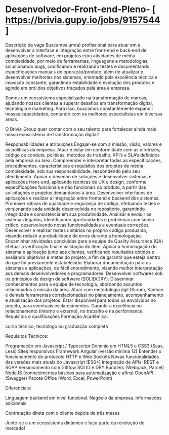 # Desenvolvedor-Front-end-Pleno- [ https://brivia.gupy.io/jobs/9157544 ] 


Descrição da vaga
Buscamos um(a) profissional para atuar em e desenvolver a interface e integração entre front-end e back-end de aplicações de software, em projetos e/ou atividades de média complexidade, por meio de ferramentas, linguagens e metodologias, solucionando bugs, codificando e realizando testes e documentando especificações manuais de operação/produto, além de atualizar e desenvolver melhorias nos sistemas, orientado pela excelência técnica e inovação constante, garantindo estabilidade e evolução dos produtos e agindo em prol dos objetivos traçados pela área e empresa.



Somos um ecossistema especializado na transformação de marcas, ajudando nossos clientes a superar desafios em transformação digital, tecnologia e marketing. Para isso, buscamos constantemente expandir nossas capacidades, contando com os melhores especialistas em diversas áreas.


O Brivia_Group quer contar com o seu talento para fortalecer ainda mais nosso ecossistema de transformação digital!

Responsabilidades e atribuições
Engajar-se com a missão, visão, valores e as políticas da empresa. Atuar e estar em conformidade com as diretrizes, código de conduta, políticas, métodos de trabalho, KPI’s e SLA’s definidos pela empresa ou área. Compreender e interpretar todas as especificações, procedimentos, características e requisitos dos projetos de média complexidade, sob sua responsabilidade, respondendo pelo seu atendimento.
Apoiar o desenho de soluções e desenvolver sistemas e aplicações front-end, aplicando técnicas de UX e design, conforme especificações funcionais e não funcionais do produto, a partir das solicitações e projetos demandados à área. Desenvolver interfaces de aplicações e realizar a integração entre frontend e backend dos sistemas.
Promover rotinas de qualidade e segurança de código, efetuando testes e versionando cada unidade desenvolvida no repositório, garantindo integridade e consistência em sua produtividade. Analisar e evoluir os sistemas legados, identificando oportunidades e problemas com senso crítico, desenvolvendo novas funcionalidades e eventuais correções.
Desenvolver e realizar testes unitários no próprio código produzido, visando reduzir a probabilidade de erros durante a homologação. Encaminhar atividades concluídas para a equipe de Quality Assurance (QA) efetuar a verificação final e validação do item. Apoiar a homologação do sistema e aplicação junto aos clientes, verificando resultados obtidos e avaliando objetivos e metas do projeto, a fim de garantir que esteja dentro do que foi previamente estabelecido.
Elaborar documentação para os sistemas e aplicações, de fácil entendimento, visando melhor interpretação aos demais desenvolvedores e programadores. Desenvolver softwares sob os princípios de design de software (SOLID/DRY). Disseminar conhecimentos para a equipe de tecnologia, abordando assuntos relacionados à missão da área.
Atuar com metodologia ágil (Scrum, Kanban e demais ferramentas correlacionadas) no planejamento, acompanhamento e atualização dos projetos. Estar disponível para todos os envolvidos no projeto, para eventuais esclarecimentos. Garantir a excelência no relacionamento (interno e externo), no trabalho e na performance.
Requisitos e qualificações
Formação Acadêmica:

curso técnico, tecnólogo ou graduação completa

Requisitos Técnicos:

Programação em Javascript / Typescript
Domínio em HTML5 e CSS3 (Saas, Less)
Sites responsivos
Framework Angular (versão mínima 12)
Entender o funcionamento do protocolo HTTP e Web Sockets
Novas funcionalidades das versões mais atuais do Javascript (ES6+)
Integração de APIs: REST e SOAP
Versionamento com Gitflow
SOLID e DRY
Bundlers (Webpack, Parcel)
NodeJS (conhecimentos básicos para automatização e afins)
OpenAPI (Swagger)
Pacote Office (Word, Excel, PowerPoint)

Diferenciais:

Linguagem backend em nível funcional.
Negócio da empresa.
Informações adicionais


Contratação direta com o cliente depois de três meses


Junte-se a um ecossistema dinâmico e faça parte da revolução do mercado!

